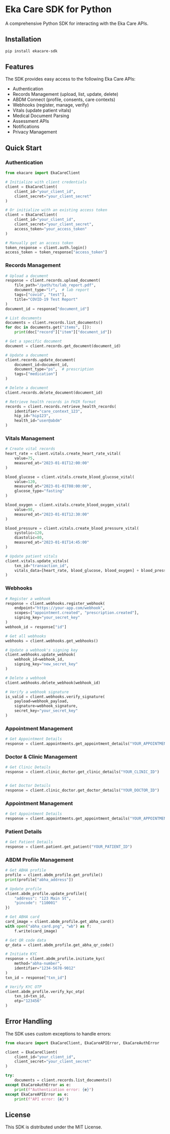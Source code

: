 # Eka Care SDK for Python

A comprehensive Python SDK for interacting with the Eka Care APIs.

## Installation

```bash
pip install ekacare-sdk
```

## Features

The SDK provides easy access to the following Eka Care APIs:

- Authentication
- Records Management (upload, list, update, delete)
- ABDM Connect (profile, consents, care contexts)
- Webhooks (register, manage, verify)
- Vitals (update patient vitals)
- Medical Document Parsing
- Assessment APIs
- Notifications
- Privacy Management

## Quick Start

### Authentication

```python
from ekacare import EkaCareClient

# Initialize with client credentials
client = EkaCareClient(
    client_id="your_client_id",
    client_secret="your_client_secret"
)

# Or initialize with an existing access token
client = EkaCareClient(
    client_id="your_client_id",
    client_secret="your_client_secret",
    access_token="your_access_token"
)

# Manually get an access token
token_response = client.auth.login()
access_token = token_response["access_token"]
```

### Records Management

```python
# Upload a document
response = client.records.upload_document(
    file_path="/path/to/lab_report.pdf",
    document_type="lr",  # lab report
    tags=["covid", "test"],
    title="COVID-19 Test Report"
)
document_id = response["document_id"]

# List documents
documents = client.records.list_documents()
for doc in documents.get("items", []):
    print(doc["record"]["item"]["document_id"])

# Get a specific document
document = client.records.get_document(document_id)

# Update a document
client.records.update_document(
    document_id=document_id,
    document_type="ps",  # prescription
    tags=["medication"]
)

# Delete a document
client.records.delete_document(document_id)

# Retrieve health records in FHIR format
records = client.records.retrieve_health_records(
    identifier="care_context_123",
    hip_id="hip123",
    health_id="user@abdm"
)
```

### Vitals Management

```python
# Create vital records
heart_rate = client.vitals.create_heart_rate_vital(
    value=75,
    measured_at="2023-01-01T12:00:00"
)

blood_glucose = client.vitals.create_blood_glucose_vital(
    value=120,
    measured_at="2023-01-01T08:00:00",
    glucose_type="fasting"
)

blood_oxygen = client.vitals.create_blood_oxygen_vital(
    value=98,
    measured_at="2023-01-01T12:30:00"
)

blood_pressure = client.vitals.create_blood_pressure_vital(
    systolic=120,
    diastolic=80,
    measured_at="2023-01-01T14:45:00"
)

# Update patient vitals
client.vitals.update_vitals(
    txn_id="transaction_id",
    vitals_data=[heart_rate, blood_glucose, blood_oxygen] + blood_pressure
)
```

### Webhooks

```python
# Register a webhook
response = client.webhooks.register_webhook(
    endpoint="https://your-app.com/webhook",
    scopes=["appointment.created", "prescription.created"],
    signing_key="your_secret_key"
)
webhook_id = response["id"]

# Get all webhooks
webhooks = client.webhooks.get_webhooks()

# Update a webhook's signing key
client.webhooks.update_webhook(
    webhook_id=webhook_id,
    signing_key="new_secret_key"
)

# Delete a webhook
client.webhooks.delete_webhook(webhook_id)

# Verify a webhook signature
is_valid = client.webhooks.verify_signature(
    payload=webhook_payload,
    signature=webhook_signature,
    secret_key="your_secret_key"
)
```

### Appointment Management

```python
# Get Appointment Details
response = client.appointments.get_appointment_details("YOUR_APPOINTMENT_ID")

```


### Doctor & Clinic Management

```python
# Get Clinic Details
response = client.clinic_doctor.get_clinic_details("YOUR_CLINIC_ID")


# Get Doctor Details
response = client.clinic_doctor.get_doctor_details("YOUR_DOCTOR_ID")

```

### Appointment Management

```python
# Get Appointment Details
response = client.appointments.get_appointment_details("YOUR_APPOINTMENT_ID")

```

### Patient Details

```python
# Get Patient Details
response = client.patient.get_patient("YOUR_PATIENT_ID")

```



### ABDM Profile Management

```python
# Get ABHA profile
profile = client.abdm_profile.get_profile()
print(profile["abha_address"])

# Update profile
client.abdm_profile.update_profile({
    "address": "123 Main St",
    "pincode": "110001"
})

# Get ABHA card
card_image = client.abdm_profile.get_abha_card()
with open("abha_card.png", "wb") as f:
    f.write(card_image)

# Get QR code data
qr_data = client.abdm_profile.get_abha_qr_code()

# Initiate KYC
response = client.abdm_profile.initiate_kyc(
    method="abha-number",
    identifier="1234-5678-9012"
)
txn_id = response["txn_id"]

# Verify KYC OTP
client.abdm_profile.verify_kyc_otp(
    txn_id=txn_id,
    otp="123456"
)
```

## Error Handling

The SDK uses custom exceptions to handle errors:

```python
from ekacare import EkaCareClient, EkaCareAPIError, EkaCareAuthError

client = EkaCareClient(
    client_id="your_client_id",
    client_secret="your_client_secret"
)

try:
    documents = client.records.list_documents()
except EkaCareAuthError as e:
    print(f"Authentication error: {e}")
except EkaCareAPIError as e:
    print(f"API error: {e}")
```

## License

This SDK is distributed under the MIT License.
